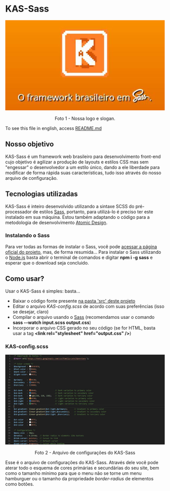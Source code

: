 # KAS-Sass

![Nossa logo e slogan](images/Logo.jpg)
<p align="center">Foto 1 - Nossa logo e slogan.</p>

To see this file in english, access [README.md](README.md)

## Nosso objetivo
KAS-Sass é um framework web brasileiro para desenvolvimento front-end cujo objetivo é agilizar a produção de layouts e estilos CSS mas sem "engessar" o desenvolvedor a um estilo único, dando a ele liberdade para modificar de forma rápida suas características, tudo isso através do nosso arquivo de configuração.

## Tecnologias utilizadas
KAS-Sass é inteiro desenvolvido utilizando a sintaxe SCSS do pré-processador de estilos [Sass](https://sass-lang.com/), portanto, para utilizá-lo é preciso ter este instalado em sua máquina.
Estou também adaptando o código para a metodologia de desenvolvimento [Atomic Design](https://atomicdesign.bradfrost.com).

### Instalando o Sass
Para ver todas as formas de instalar o Sass, você pode [acessar a página oficial do projeto](https://sass-lang.com/install), mas, de forma resumida...
Para instalar o Sass utilizando o [Node.js](https://nodejs.org/pt-br/) basta abrir o terminal de comandos e digitar <b>npm i -g sass</b> e esperar que o download seja concluido.

## Como usar?
Usar o KAS-Sass é simples: basta...
* Baixar o código fonte presente [na pasta 'src' deste projeto](https://github.com/AlarmedEwe/KAS-Sass/src)
* Editar o arquivo <i>KAS-config.scss</i> de acordo com suas preferências (isso se desejar, claro)
* Compilar o arquivo usando o [Sass](https://sass-lang.com/guide) (recomendamos usar o comando <b>sass --watch input.scss output.css</b>)
* Incorporar o arquivo CSS gerado no seu código (se for HTML, basta usar a tag <b>&lt;link rel="stylesheet" href="output.css" /&gt;</b>)

### KAS-config.scss
![Arquivo de configurações](images/Config.jpg)
<p align="center">Foto 2 - Arquivo de configurações do KAS-Sass</p>

Esse é o arquivo de configurações do KAS-Sass. Através dele você pode aterar todo o esquema de cores primárias e secundárias do seu site, bem como o tamanho mínimo para que o menu não se torne um menu hamburguer ou o tamanho da propriedade <i>border-radius</i> de elementos como botões.
